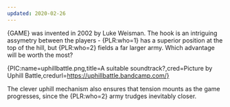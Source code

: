 ```yaml
---
updated: 2020-02-26
---
```


{GAME} was invented in 2002 by Luke Weisman. The hook is an intriguing assymetry between the players - {PLR:who=1} has a superior position at the top of the hill, but {PLR:who=2} fields a far larger army. Which advantage will be worth the most?

{PIC:name=uphillbattle.png,title=A suitable soundtrack?,cred=Picture by Uphill Battle,credurl=https://uphillbattle.bandcamp.com/}

The clever uphill mechanism also ensures that tension mounts as the game progresses, since the {PLR:who=2} army trudges inevitably closer.
